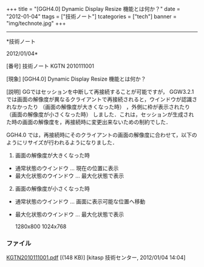 ﻿+++
title = "[GGH4.0] Dynamic Display Resize 機能とは何か？"
date = "2012-01-04"
ttags = ["技術ノート"]
tcategories = ["tech"]
banner = "img/technote.jpg"
+++

-----------------------------------------------------------------------------------------------------------------------------

*技術ノート

2012/01/04*


[番号]
技術ノート KGTN 2010111001

[現象]
[GGH4.0] Dynamic Display Resize 機能とは何か？

[説明]
GGではセッションを中断して再接続することが可能ですが， GGW3.2.1
では画面の解像度が異なるクライアントで再接続されると，ウインドウが認識されなかったり
（画面の解像度が大きくなった時） ，外側に枠が表示されたり
（画面の解像度が小さくなった時）
しました．これは，セッションが生成された時の画面の解像度を，再接続時に変更出来ないための制約でした．

GGH4.0
では，再接続時にそのクライアントの画面の解像度に合わせて，以下のようにリサイズが行われるようになりました．

1) 画面の解像度が大きくなった時
- 通常状態のウインドウ ... 現在の位置に表示
- 最大化状態のウインドウ ... 最大化状態で表示

2) 画面の解像度が小さくなった時
- 通常状態のウインドウ ... 画面に表示可能な位置へ移動
- 最大化状態のウインドウ ... 最大化状態で表示

    1280x800                        1024x768


### ファイル

 
 


[KGTN2010111001.pdf](http://techreport.kitasp.net/attachments/download/380/KGTN2010111001.pdf)
 [(148 KB)] [kitasp 技術センター, 2012/01/04
14:04]


 


 


